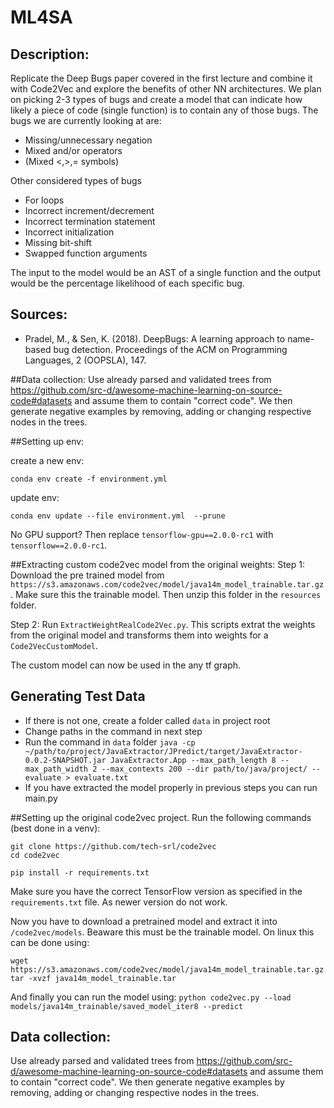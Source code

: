 # ML4SA

## Description: 
Replicate the Deep Bugs paper covered in the first lecture and combine it with Code2Vec and explore the benefits of 
other NN architectures. We plan on picking 2-3 types of bugs and create a model that can indicate how likely a piece 
of code (single function) is to contain any of those bugs. The bugs we are currently looking at are:

- Missing/unnecessary negation
- Mixed and/or operators
- (Mixed <,>,= symbols)

Other considered types of bugs

- For loops
- Incorrect increment/decrement
- Incorrect termination statement
- Incorrect initialization
- Missing bit-shift
- Swapped function arguments

The input to the model would be an AST of a single function and the output would be the percentage likelihood of each specific bug.

## Sources: 
- Pradel, M., & Sen, K. (2018). DeepBugs: A learning approach to name-based bug detection. Proceedings of the ACM on Programming Languages, 2 (OOPSLA), 147.

##Data collection: 
Use already parsed and validated trees from https://github.com/src-d/awesome-machine-learning-on-source-code#datasets and assume them to contain "correct code". We then generate negative examples by removing, adding or changing respective nodes in the trees.

##Setting up env:
 
 create a new env:
 
 `conda env create -f environment.yml`
 
 update env:
 
  `conda env update --file environment.yml  --prune`
  
  No GPU support? Then replace `tensorflow-gpu==2.0.0-rc1` with `tensorflow==2.0.0-rc1`.
  
##Extracting custom code2vec model from the original weights:
Step 1: Download the pre trained model from `https://s3.amazonaws.com/code2vec/model/java14m_model_trainable.tar.gz`.
Make sure this the trainable model. Then unzip this folder in the `resources` folder.

Step 2: Run `ExtractWeightRealCode2Vec.py`. This scripts extrat the weights from the original model and transforms them into weights for a `Code2VecCustomModel`.

The custom model can now be used in the any tf graph. 


## Generating Test Data
* If there is not one, create a folder called `data` in project root
* Change paths in the command in next step
* Run the command in `data` folder `java -cp ~/path/to/project/JavaExtractor/JPredict/target/JavaExtractor-0.0.2-SNAPSHOT.jar JavaExtractor.App --max_path_length 8 --max_path_width 2 --max_contexts 200 --dir path/to/java/project/ --evaluate > evaluate.txt`
* If you have extracted the model properly in previous steps you can run main.py

##Setting up the original code2vec project.
Run the following commands (best done in a venv):
```
git clone https://github.com/tech-srl/code2vec
cd code2vec

pip install -r requirements.txt
```
Make sure you have the correct TensorFlow version as specified in the `requirements.txt` file. As newer version do not work.


Now you have to download a pretrained model and extract it into `/code2vec/models`. Beaware this must be the trainable model.
On linux this can be done using:
```
wget https://s3.amazonaws.com/code2vec/model/java14m_model_trainable.tar.gz
tar -xvzf java14m_model_trainable.tar
```

And finally you can run the model using:
`python code2vec.py --load models/java14m_trainable/saved_model_iter8 --predict`

## Data collection: 
Use already parsed and validated trees from https://github.com/src-d/awesome-machine-learning-on-source-code#datasets and assume them to contain "correct code". We then generate negative examples by removing, adding or changing respective nodes in the trees.

